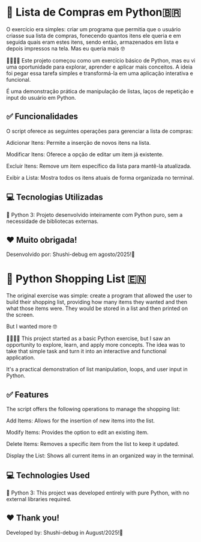  # 🛒 **Lista de Compras em Python**🇧🇷 
   
O exercício era simples: criar um programa que permitia que o usuário criasse sua lista de compras, fonecendo quantos itens ele queria e em seguida quais eram estes itens, sendo então, armazenados em lista e depois impressos na tela.
Mas eu queria mais 🤓
   
🍏🥐🍓🛒
Este projeto começou como um exercício básico de Python, mas eu vi uma oportunidade para explorar, aprender e aplicar mais conceitos. A ideia foi pegar essa tarefa simples e transformá-la em uma aplicação interativa e funcional.
   
É uma demonstração prática de manipulação de listas, laços de repetição e input do usuário em Python.
   
## ✅ **Funcionalidades**
O script oferece as seguintes operações para gerenciar a lista de compras:

Adicionar Itens: Permite a inserção de novos itens na lista.

Modificar Itens: Oferece a opção de editar um item já existente.

Excluir Itens: Remove um item específico da lista para mantê-la atualizada.

Exibir a Lista: Mostra todos os itens atuais de forma organizada no terminal.
   
 ## 💻 **Tecnologias Utilizadas**
🐍 Python 3: Projeto desenvolvido inteiramente com Python puro, sem a necessidade de bibliotecas externas.

 ## ❤️ **Muito obrigada!**
Desenvolvido por: Shushi-debug em agosto/2025!🍓
    
    

 # 🛒 **Python Shopping List** 🇪🇳
The original exercise was simple: create a program that allowed the user to build their shopping list, providing how many items they wanted and then what those items were. They would be stored in a list and then printed on the screen.

But I wanted more 🤓

🍏🥐🍓🛒
This project started as a basic Python exercise, but I saw an opportunity to explore, learn, and apply more concepts. The idea was to take that simple task and turn it into an interactive and functional application.

It's a practical demonstration of list manipulation, loops, and user input in Python.

## ✅ **Features**
The script offers the following operations to manage the shopping list:

Add Items: Allows for the insertion of new items into the list.

Modify Items: Provides the option to edit an existing item.

Delete Items: Removes a specific item from the list to keep it updated.

Display the List: Shows all current items in an organized way in the terminal.

## 💻 **Technologies Used**
🐍 Python 3: This project was developed entirely with pure Python, with no external libraries required.

## ❤️ **Thank you!**
Developed by: Shushi-debug in August/2025!🍓
